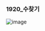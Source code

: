### 1920_수찾기
![image](https://user-images.githubusercontent.com/54586491/200838408-f69e3be6-c6a1-4a85-8cd9-ecb8c04226a1.png)
